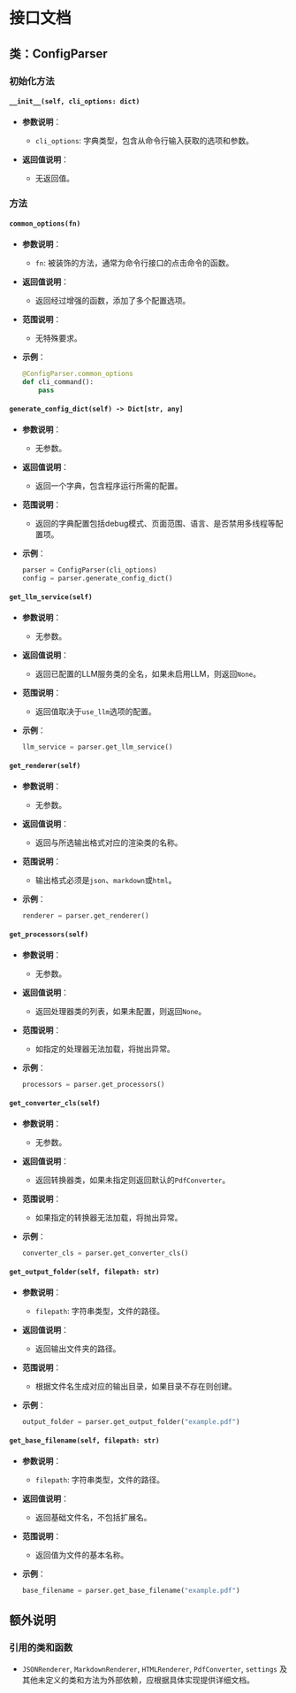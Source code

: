 # 接口文档

## 类：ConfigParser

### 初始化方法

#### `__init__(self, cli_options: dict)`

- **参数说明**：
  - `cli_options`: 字典类型，包含从命令行输入获取的选项和参数。

- **返回值说明**：
  - 无返回值。

### 方法

#### `common_options(fn)`

- **参数说明**：
  - `fn`: 被装饰的方法，通常为命令行接口的点击命令的函数。

- **返回值说明**：
  - 返回经过增强的函数，添加了多个配置选项。

- **范围说明**：
  - 无特殊要求。

- **示例**：
  ```python
  @ConfigParser.common_options
  def cli_command():
      pass
  ```

#### `generate_config_dict(self) -> Dict[str, any]`

- **参数说明**：
  - 无参数。

- **返回值说明**：
  - 返回一个字典，包含程序运行所需的配置。

- **范围说明**：
  - 返回的字典配置包括debug模式、页面范围、语言、是否禁用多线程等配置项。

- **示例**：
  ```python
  parser = ConfigParser(cli_options)
  config = parser.generate_config_dict()
  ```

#### `get_llm_service(self)`

- **参数说明**：
  - 无参数。

- **返回值说明**：
  - 返回已配置的LLM服务类的全名，如果未启用LLM，则返回`None`。

- **范围说明**：
  - 返回值取决于`use_llm`选项的配置。

- **示例**：
  ```python
  llm_service = parser.get_llm_service()
  ```

#### `get_renderer(self)`

- **参数说明**：
  - 无参数。

- **返回值说明**：
  - 返回与所选输出格式对应的渲染类的名称。

- **范围说明**：
  - 输出格式必须是`json`、`markdown`或`html`。

- **示例**：
  ```python
  renderer = parser.get_renderer()
  ```

#### `get_processors(self)`

- **参数说明**：
  - 无参数。

- **返回值说明**：
  - 返回处理器类的列表，如果未配置，则返回`None`。

- **范围说明**：
  - 如指定的处理器无法加载，将抛出异常。

- **示例**：
  ```python
  processors = parser.get_processors()
  ```

#### `get_converter_cls(self)`

- **参数说明**：
  - 无参数。

- **返回值说明**：
  - 返回转换器类，如果未指定则返回默认的`PdfConverter`。

- **范围说明**：
  - 如果指定的转换器无法加载，将抛出异常。

- **示例**：
  ```python
  converter_cls = parser.get_converter_cls()
  ```

#### `get_output_folder(self, filepath: str)`

- **参数说明**：
  - `filepath`: 字符串类型，文件的路径。

- **返回值说明**：
  - 返回输出文件夹的路径。

- **范围说明**：
  - 根据文件名生成对应的输出目录，如果目录不存在则创建。

- **示例**：
  ```python
  output_folder = parser.get_output_folder("example.pdf")
  ```

#### `get_base_filename(self, filepath: str)`

- **参数说明**：
  - `filepath`: 字符串类型，文件的路径。

- **返回值说明**：
  - 返回基础文件名，不包括扩展名。

- **范围说明**：
  - 返回值为文件的基本名称。

- **示例**：
  ```python
  base_filename = parser.get_base_filename("example.pdf")
  ```

## 额外说明

### 引用的类和函数
- `JSONRenderer`, `MarkdownRenderer`, `HTMLRenderer`, `PdfConverter`, `settings` 及其他未定义的类和方法为外部依赖，应根据具体实现提供详细文档。